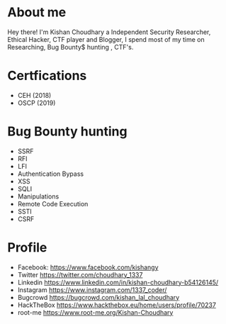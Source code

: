 # About me

Hey there! 
I'm Kishan Choudhary a Independent Security Researcher, Ethical Hacker, CTF player and Blogger, I spend most of my time on Researching, Bug Bounty$ hunting , CTF's.

# Certfications
* CEH (2018)
* OSCP (2019)

# Bug Bounty hunting
* SSRF
* RFI
* LFI
* Authentication Bypass
* XSS
* SQLI
* Manipulations
* Remote Code Execution
* SSTI
* CSRF

# Profile 
* Facebook: https://www.facebook.com/kishangy
* Twitter https://twitter.com/choudhary_1337
* Linkedin https://www.linkedin.com/in/kishan-choudhary-b54126145/
* Instagram https://www.instagram.com/1337_coder/
* Bugcrowd  https://bugcrowd.com/kishan_lal_choudhary
* HackTheBox https://www.hackthebox.eu/home/users/profile/70237
* root-me  https://www.root-me.org/Kishan-Choudhary
